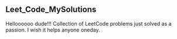 ## Leet_Code_MySolutions
Helloooooo dude!!!
Collection of LeetCode problems just solved as a passion.
I wish it helps anyone oneday.

